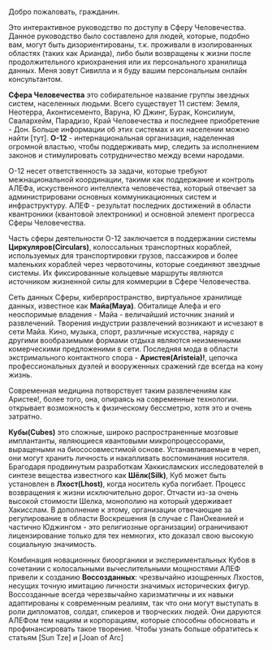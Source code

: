 Добро пожаловать, гражданин.

Это интерактивное руководство по доступу в Сферу Человечества. Данное руководство было составлено для людей, которые, подобно вам, могут быть дизориентированы, т.к. проживали в изолированных областях (таких как Арианда), либо были возвращены к жизни после продолжительного криохранения или их персонального хранилища данных. Меня зовут Сивилла и я буду вашим персональным онлайн консультантом.

**Сфера Человечества** это собирательное название группы звездных систем, населенных людьми. Всего существует 11 систем: Земля, Неотерра, Аконтисементо, Варуна, Ю Джинг, Бурак, Консилиум, Свалархейм, Парадизо, Край Человечества и последнее приобретение - Дон. Больше информации об этих системах и их населении можно найти [тут].
**О-12** - интернациональная организация, наделенная огромной властью, чтобы поддерживать мир, следить за исполнением законов и стимулировать сотрудничество между всеми народами.

О-12 несет ответственность за задачи, которые требуют межнациональной координации, такими как поддержание и контроль АЛЕФа, искуственного интеллекта человечества, который отвечает за администрировани основных коммуникационных систем и инфраструктуру. АЛЕФ - результат последних достижений в области квантроники (квантовой электроники) и основной элемент прогресса Сферы Человечества.

Часть сферы деятельности О-12 заключается в поддержании системы **Циркуляров(Circulars)**, колоссальных транспортных кораблей, используемых для транспортировки грузов, пассажиров и более маленьких кораблей через червоточины, которые соединяют звездные системы. Их фиксированные кольцевые маршруты являются источником жизненной силы для коммерции в Сфере Человечества.

Сеть данных Сферы, киберпространство, виртуальное хранилище данных, известное как **Майа(Maya)**. Обиталище Алефа и его неоспоримые владения - Майа - величайший источник знаний и развлечений. Творения индустрии развлечений возникают и исчезают в сети Майа. Кино, музыка, спорт, различные искусства, наряду с другими вообразимыми формами отдыха являются неизменными комерческими предложеними в сети. Последняя мода в области экстримального контактного спора - **Аристея(Aristeia)!**, цепочка профессиональных дуэлей и вооруженных сражений где всегда на кону жизнь.

Современная медицина потворствует таким развлечениям как Аристея!, более того, она, опираясь на современные технологии. открывает возможность к физическому бессметрю, хотя это и очень затратно.

**Кубы(Cubes)** это сложные, широко распространенные мозговые имплантанты, являющиеся квантовыми микропроцессорами, выращеными на биососовместимой основе. Устанавливаемые в череп, они могут хранить личность и накапливать воспоминания носителя. Брагодаря продвинутым разработкам Хаккисламских исследователей в синтезе вещества известного как **Шёлк(Silk)**, Куб может быть установлен в **Лхост(Lhost)**, когда носитель куба погибает.
Процесс возвращения к жизни исключительно дорог. Отчасти из-за очень высокой стоимости Шелка, монополию на который удерживает Хакисслам. В дополнение к этому, организации отвечающие за регулирование в области Воскрешения (в случае с ПанОкеанией и частично Юджингом - это религиозные организации) ограничивают лицензирование только для тех немногих, кто доказал свою высокую социальную значимость.

Комбинация новационных биоорганики и экспериментальных Кубов в сочетании с колосальными вычеслительными мощностями АЛЕФ привели к созданию **Воссозданных**: чрезвычайно изощренных Лхостов, несущих точную имитацию личности значимых исторических фигур. Воссозданные всегда черезвычайно харизматичны и их навыки адаптированы к современным реалиям, так что они могут выступать в роли дипломатов, солдат, спикеров и творческих людей. Они даруются АЛЕФом тем нациям и корпорациям, которые способны обосновать и профинансировать такое творение.
Чтобы узнать больше обратитесь к статьям [Sun Tze] и [Joan of Arc]

[^1]: Лхост(LiveHost) - клонированнное биосинтетическое тело.